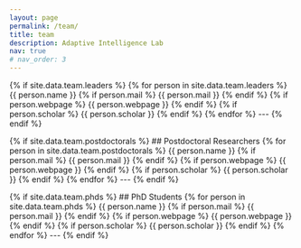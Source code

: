 ```yaml
---
layout: page
permalink: /team/
title: team
description: Adaptive Intelligence Lab 
nav: true
# nav_order: 3
---
```



{% if site.data.team.leaders %}
    {% for person in site.data.team.leaders %}
        {{ person.name }}
            {% if person.mail %}
                {{ person.mail }}
            {% endif %}
            {% if person.webpage %}
                {{ person.webpage }}
            {% endif %}
            {% if person.scholar %}
                {{ person.scholar }}
            {% endif %}
    {% endfor %}
    ---
{% endif %}

{% if site.data.team.postdoctorals %}
    ## Postdoctoral Researchers
    {% for person in site.data.team.postdoctorals %}
        {{ person.name }}
            {% if person.mail %}
                {{ person.mail }}
            {% endif %}
            {% if person.webpage %}
                {{ person.webpage }}
            {% endif %}
            {% if person.scholar %}
                {{ person.scholar }}
            {% endif %}
    {% endfor %}
    ---
{% endif %}


{% if site.data.team.phds %}
    ## PhD Students
    {% for person in site.data.team.phds %}
        {{ person.name }}
            {% if person.mail %}
                {{ person.mail }}
            {% endif %}
            {% if person.webpage %}
                {{ person.webpage }}
            {% endif %}
            {% if person.scholar %}
                {{ person.scholar }}
            {% endif %}
    {% endfor %}
    ---
{% endif %}